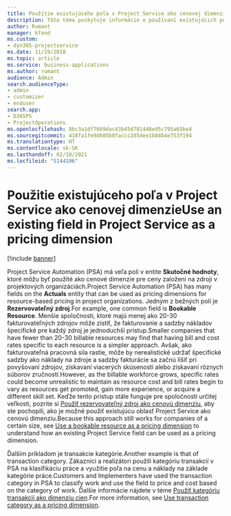 ```yaml
---
title: Použitie existujúceho poľa v Project Service ako cenovej dimenzie
description: Táto téma poskytuje informácie o používaní existujúcich polí Project Service ako cenových dimenzií.
author: Rumant
manager: kfend
ms.custom:
- dyn365-projectservice
ms.date: 11/19/2018
ms.topic: article
ms.service: business-applications
ms.author: rumant
audience: Admin
search.audienceType:
- admin
- customizer
- enduser
search.app:
- D365PS
- ProjectOperations
ms.openlocfilehash: 8bc3a1df7669dac43b45d781448ed5c795a65be4
ms.sourcegitcommit: 418fa1fe9d605b8faccc2d5dee1b04b4e753f194
ms.translationtype: HT
ms.contentlocale: sk-SK
ms.lasthandoff: 02/10/2021
ms.locfileid: "5144196"
---
```

# <a name="use-an-existing-field-in-project-service-as-a-pricing-dimension"></a><span data-ttu-id="0d1c5-103">Použitie existujúceho poľa v Project Service ako cenovej dimenzie</span><span class="sxs-lookup"><span data-stu-id="0d1c5-103">Use an existing field in Project Service as a pricing dimension</span></span>

[!include [banner](../includes/psa-now-project-operations.md)]

<span data-ttu-id="0d1c5-104">Project Service Automation (PSA) má veľa polí v entite **Skutočné hodnoty**, ktoré môžu byť použité ako cenové dimenzie pre ceny založení na zdroji v projektových organizáciách.</span><span class="sxs-lookup"><span data-stu-id="0d1c5-104">Project Service Automation (PSA) has many fields on the **Actuals** entity that can be used as pricing dimensions for resource-based pricing in project organizations.</span></span> <span data-ttu-id="0d1c5-105">Jedným z bežných polí je **Rezervovateľný zdroj**.</span><span class="sxs-lookup"><span data-stu-id="0d1c5-105">For example, one common field is **Bookable Resource**.</span></span> <span data-ttu-id="0d1c5-106">Menšie spoločnosti, ktoré majú menej ako 20-30 fakturovateľných zdrojov môže zistiť, že fakturovanie a sadzby nákladov špecifické pre každý zdroj je jednoduchší prístup.</span><span class="sxs-lookup"><span data-stu-id="0d1c5-106">Smaller companies that have fewer than 20-30 billable resources may find that having bill and cost rates specific to each resource is a simpler approach.</span></span> <span data-ttu-id="0d1c5-107">Avšak, ako fakturovateľná pracovná sila rastie, môže by nerealistické udržať špecifické sadzby ako náklady na zdroje a sadzby fakturácie sa začnú líšiť pri povyšovaní zdrojov, získavaní viacerých skúseností alebo získavaní rôznych súborov zručností.</span><span class="sxs-lookup"><span data-stu-id="0d1c5-107">However, as the billable workforce grows, specific rates could become unrealistic to maintain as resource cost and bill rates begin to vary as resources get promoted, gain more experience, or acquire a different skill set.</span></span> <span data-ttu-id="0d1c5-108">Keďže tento prístup stále funguje pre spoločnosti určitej veľkosti, pozrite si [Použiť rezervovateľný zdroj ako cenovú dimenziu](bookable-resource-pricing-dimension.md), aby ste pochopili, ako je možné použiť existujúcu oblasť Project Service ako cenovú dimenziu.</span><span class="sxs-lookup"><span data-stu-id="0d1c5-108">Because this approach still works for companies of a certain size, see [Use a bookable resource as a pricing dimension](bookable-resource-pricing-dimension.md) to understand how an existing Project Service field can be used as a pricing dimension.</span></span>

<span data-ttu-id="0d1c5-109">Ďalším príkladom je transakcie kategórie.</span><span class="sxs-lookup"><span data-stu-id="0d1c5-109">Another example is that of transaction category.</span></span> <span data-ttu-id="0d1c5-110">Zákazníci a realizátori použili kategóriu transakcií v PSA na klasifikáciu práce a využitie poľa na cenu a náklady na základe kategórie práce.</span><span class="sxs-lookup"><span data-stu-id="0d1c5-110">Customers and Implementers have used the transaction category in PSA to classify work and use the field to price and cost based on the category of work.</span></span> <span data-ttu-id="0d1c5-111">Ďalšie informácie nájdete v téme [Použiť kategóriu transakcií ako dimenziu cien](transaction-category-pricing-dimension.md).</span><span class="sxs-lookup"><span data-stu-id="0d1c5-111">For more information, see [Use transaction category as a pricing dimension](transaction-category-pricing-dimension.md).</span></span>

